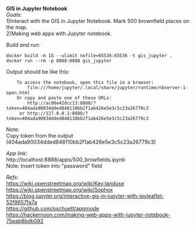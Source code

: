 **GIS in Jupyter Notebook**  
_Goals:_  
1)Interact with the GIS in Jupyter Notebook. Mark 500 brownfield places on the map.  
2)Making web apps with Jupyter notebook.  

_Build and run:_  
```
docker build -m 1G --ulimit nofile=65536:65536 -t gis_jupyter .  
docker run --rm -p 8888:8888 gis_jupyter  
```
Output should be like this:  
```
    To access the notebook, open this file in a browser:
        file:///home/jupyter/.local/share/jupyter/runtime/nbserver-1-open.html
    Or copy and paste one of these URLs:
        http://ac06e42dcc13:8888/?token=404ada90034dded848110bb2f1ab426e5e3c5c23a26779c3
     or http://127.0.0.1:8888/?token=404ada90034dded848110bb2f1ab426e5e3c5c23a26779c3
```
Note:  
Copy token from the output (404ada90034dded848110bb2f1ab426e5e3c5c23a26779c3)  

_App link:_  
http://localhost:8888/apps/500_browfields.ipynb  
Note: Insert token into "password" field  

_Refs:_  
https://wiki.openstreetmap.org/wiki/Key:landuse  
https://wiki.openstreetmap.org/wiki/Sophox  
https://blog.jupyter.org/interactive-gis-in-jupyter-with-ipyleaflet-52f9657fa7a  
https://github.com/oschuett/appmode  
https://hackernoon.com/making-web-apps-with-jupyter-notebook-75eab8bdb092  


